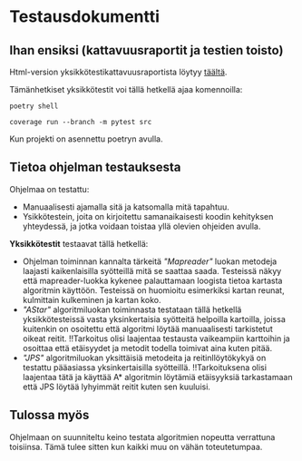 # Testausdokumentti

## Ihan ensiksi (kattavuusraportit ja testien toisto)

Html-version yksikkötestikattavuusraportista löytyy [täältä](/htmlcov/index.html).


Tämänhetkiset yksikkötestit voi tällä hetkellä ajaa komennoilla:


`poetry shell`

`coverage run --branch -m pytest src`


Kun projekti on asennettu poetryn avulla.

## Tietoa ohjelman testauksesta

Ohjelmaa on testattu: 
- Manuaalisesti ajamalla sitä ja katsomalla mitä tapahtuu. 
- Ysikkötestein, joita on kirjoitettu samanaikaisesti koodin kehityksen yhteydessä, ja jotka voidaan toistaa yllä olevien ohjeiden avulla.

**Yksikkötestit** testaavat tällä hetkellä: 
- Ohjelman toiminnan kannalta tärkeitä *"Mapreader"* luokan metodeja laajasti kaikenlaisilla syötteillä mitä se saattaa saada. Testeissä näkyy että mapreader-luokka kykenee palauttamaan loogista tietoa kartasta algoritmin käyttöön. Testeissä on huomioitu esimerkiksi kartan reunat, kulmittain kulkeminen ja kartan koko.
- *"AStar"* algoritmiluokan toiminnasta testataan tällä hetkellä yksikkötesteissä vasta yksinkertaisia syötteitä helpoilla kartoilla, joissa kuitenkin on osoitettu että algoritmi löytää manuaalisesti tarkistetut oikeat reitit. !!Tarkoitus olisi laajentaa testausta vaikeampiin karttoihin ja osoittaa että etäisyydet ja metodit todella toimivat aina kuten pitää.
- *"JPS"* algoritmiluokan yksittäisiä metodeita ja reitinllöytökykyä on testattu pääasiassa yksinkertaisilla syötteillä. !!Tarkoituksena olisi laajentaa tätä ja käyttää A* algoritmin löytämiä etäisyyksiä tarkastamaan että JPS löytää lyhyimmät reitit kuten sen kuuluisi.

## Tulossa myös

Ohjelmaan on suunniteltu keino testata algoritmien nopeutta verrattuna toisiinsa. Tämä tulee sitten kun kaikki muu on vähän toteutetumpaa.